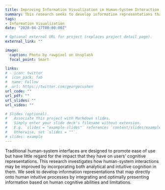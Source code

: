 ```yaml
---
title: Improving Information Visualization in Human-System Interaction
summary: This research seeks to develop information representations that map directly onto human intuitive processes by integrating and optimally presenting information based on human cognitive abilities and limitations.
tags:
- Information Visualization
date: "2020-04-27T00:00:00Z"

# Optional external URL for project (replaces project detail page).
external_link: ""

image:
  caption: Photo by rawpixel on Unsplash
  focal_point: Smart

links:
# - icon: twitter
#  icon_pack: fab
#  name: Follow
#  url: https://twitter.com/georgecushen
url_code: ""
url_pdf: ""
url_slides: ""
url_video: ""

# Slides (optional).
#   Associate this project with Markdown slides.
#   Simply enter your slide deck's filename without extension.
#   E.g. `slides = "example-slides"` references `content/slides/example-slides.md`.
#   Otherwise, set `slides = ""`.
# slides: example
---
```


Traditional human-system interfaces are designed to promote ease of use but have little regard for the impact that they have on users’ cognitive representations. This research investigates how human-system interactions may be improved by incorporating both analytical and intuitive cognition in them. We seek to develop information representations that map directly onto human intuitive processes by integrating and optimally presenting
information based on human cognitive abilities and limitations. 
